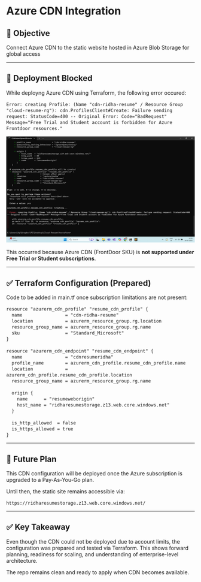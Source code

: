 # Azure CDN Integration

## 🎯 Objective
Connect Azure CDN to the static website hosted in Azure Blob Storage for global access

---

## 🚫 Deployment Blocked
While deployng Azure CDN using Terraform, the following error occured:

```plaintext
Error: creating Profile: (Name "cdn-ridha-resume" / Resource Group "cloud-resume-rg"): cdn.ProfilesClient#Create: Failure sending request: StatusCode=400 -- Original Error: Code="BadRequest" Message="Free Trial and Student account is forbidden for Azure Frontdoor resources."
```
![Error](screenshots/error-cdn.png)

This occurred because Azure CDN (FrontDoor SKU) is **not supported under Free Trial or Student subscriptions**.

---

## ✅ Terraform Configuration (Prepared)
Code to be added in main.tf once subscription limitations are not present:

```hcl
resource "azurerm_cdn_profile" "resume_cdn_profile" {
  name                = "cdn-ridha-resume"
  location            = azurerm_resource_group.rg.location
  resource_group_name = azurerm_resource_group.rg.name
  sku                 = "Standard_Microsoft"
}

resource "azurerm_cdn_endpoint" "resume_cdn_endpoint" {
  name                = "cdnresumeridha"
  profile_name        = azurerm_cdn_profile.resume_cdn_profile.name
  location            = azurerm_cdn_profile.resume_cdn_profile.location
  resource_group_name = azurerm_resource_group.rg.name

  origin {
    name      = "resumeweborigin"
    host_name = "ridharesumestorage.z13.web.core.windows.net"
  }

  is_http_allowed  = false
  is_https_allowed = true
}
```

---

## 📝 Future Plan
This CDN configuration will be deployed once the Azure subscription is upgraded to a Pay-As-You-Go plan.

Until then, the static site remains accessible via:
```
https://ridharesumestorage.z13.web.core.windows.net/
```

---

## ✅ Key Takeaway
Even though the CDN could not be deployed due to account limits, the configuration was prepared and tested via Terraform. This shows forward planning, readiness for scaling, and understanding of enterprise-level architecture.

The repo remains clean and ready to apply when CDN becomes available.
